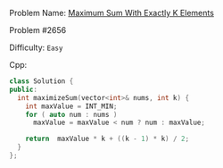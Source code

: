 Problem Name: [Maximum Sum With Exactly K Elements](https://leetcode.com/problems/maximum-sum-with-exactly-k-elements/)

Problem #2656

Difficulty: `Easy`

Cpp:

```cpp
class Solution {
public:
  int maximizeSum(vector<int>& nums, int k) {
    int maxValue = INT_MIN;
    for ( auto num : nums ) 
      maxValue = maxValue < num ? num : maxValue;

    return  maxValue * k + ((k - 1) * k) / 2;
  }
};
```